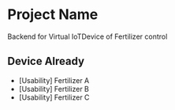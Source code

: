 # Project Name

Backend for Virtual IoTDevice of Fertilizer control

## Device Already 

- [Usability] Fertilizer A
- [Usability] Fertilizer B
- [Usability] Fertilizer C


